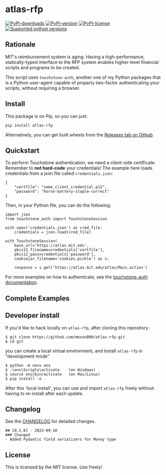 # atlas-rfp
[![PyPI-downloads](https://img.shields.io/pypi/dm/atlas-rfp)](https://pypi.org/project/atlas-rfp)
[![PyPI-version](https://img.shields.io/pypi/v/atlas-rfp)](https://pypi.org/project/atlas-rfp)
[![PyPI-license](https://img.shields.io/pypi/l/atlas-rfp)](https://pypi.org/project/atlas-rfp)
[![Supported python versions](https://img.shields.io/pypi/pyversions/atlas-rfp)](https://pypi.org/project/atlas-rfp)

## Rationale
MIT's reimbursement system is aging. Having a high-performance, statically-typed
interface to the RFP system enables higher-level financial scripts and programs
to be created.

This script uses `touchstone-auth`, another one of my Python packages that is
a Python user-agent capable of properly two-factor authenticating your scripts,
without requiring a browser.

## Install
This package is on Pip, so you can just:
```
pip install atlas-rfp
```

Alternatively, you can get built wheels from the [Releases tab on Github](https://github.com/meson800/atlas-rfp/releases).

## Quickstart
To perform Touchstone authentication, we need a client-side certificate.
Remember to **not hard-code** your credentials!
The example here loads credentials from a json file called `credentials.json`:
```
{
    "certfile": "some_client_credential.p12",
    "password": "horse-battery-staple-correct"
}
```

Then, in your Python file, you can do the following:
```
import json
from touchstone_auth import TouchstoneSession

with open('credentials.json') as cred_file:
    credentials = json.load(cred_file)

with TouchstoneSession(
    base_url='https://atlas.mit.edu',
    pkcs12_filename=credentials['certfile'],
    pkcs12_pass=credentials['password'],
    cookiejar_filename='cookies.pickle') as s:

    response = s.get('https://atlas.mit.edu/atlas/Main.action')
```

For more examples on how to authenticate,
see the [touchstone-auth documentation](https://github.com/meson800/touchstone-auth).

## Complete Examples

## Developer install
If you'd like to hack locally on `atlas-rfp`, after cloning this repository:
```
$ git clone https://github.com/meson800/atlas-rfp.git
$ cd git
```
you can create a local virtual environment, and install `atlas-rfp` in "development mode"
```
$ python -m venv env
$ .\env\Scripts\activate    (on Windows)
$ source env/bin/activate   (on Mac/Linux)
$ pip install -e .
```
After this 'local install', you can use and import `atlas-rfp` freely without
having to re-install after each update.

## Changelog
See the [CHANGELOG](CHANGELOG.md) for detailed changes.
```
## [0.1.8] - 2023-09-10
### Changed
- Added Pydantic field serializers for Money type
```

## License
This is licensed by the MIT license. Use freely!
